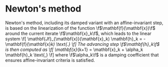 # Newton's method

Newton's method, including its damped variant with an affine-invariant step, is based on the linearization of the function \f$\mathbf{f}(\mathbf{x})\f$ around the current iterate \f$\mathbf{x}_k\f$, which leads to the linear system
\f[
  \mathbf{Jf}_{\mathbf{x}}(\mathbf{x}_k) \mathbf{h}_k = -\mathbf{f}(\mathbf{x}_k) \text{.}
\f]
The advancing step \f$\mathbf{h}_k\f$ is then computed as
\f[
  \mathbf{x}_{k+1} = \mathbf{x}_k + \alpha_k \mathbf{h}_k \text{,}
\f]
where \f$\alpha_k\f$ is a damping coefficient that ensures affine-invariant criteria is satisfied.
